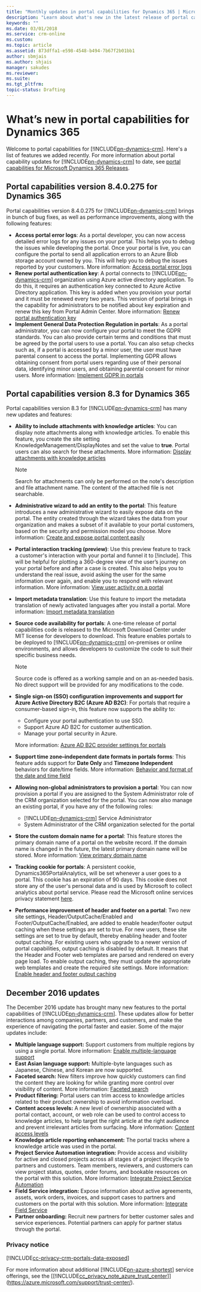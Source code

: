 ```yaml
---
title: "Monthly updates in portal capabilities for Dynamics 365 | MicrosoftDocs"
description: "Learn about what's new in the latest release of portal capabilities for Dynamics 365."
keywords: ""
ms.date: 03/01/2018
ms.service: crm-online
ms.custom: 
ms.topic: article
ms.assetid: 873dffa1-e598-4548-b494-7b67f2b01bb1
author: sbmjais
ms.author: shjais
manager: sakudes
ms.reviewer: 
ms.suite: 
ms.tgt_pltfrm: 
topic-status: Drafting
---
```


# What’s new in portal capabilities for Dynamics 365

Welcome to portal capabilities for [!INCLUDE[pn-dynamics-crm](../includes/pn-dynamics-crm.md)]. Here's a list of features we added recently. For more information about portal capability updates for [!INCLUDE[pn-dynamics-crm](../includes/pn-dynamics-crm.md)] to date, see [portal capabilities for Microsoft Dynamics 365 Releases](https://support.microsoft.com/help/3181191/portal-capabilities-for-microsoft-dynamics-365-releases).

## Portal capabilities version 8.4.0.275 for Dynamics 365

Portal capabilities version 8.4.0.275 for [!INCLUDE[pn-dynamics-crm](../includes/pn-dynamics-crm.md)] brings in bunch of bug fixes, as well as performance improvements, along with the following features:
- **Access portal error logs**: As a portal developer, you can now access detailed error logs for any issues on your portal. This helps you to debug the issues while developing the portal. Once your portal is live, you can configure the portal to send all application errors to an Azure Blob storage account owned by you. This will help you to debug the issues reported by your customers. More information: [Access portal error logs](view-portal-error-log.md)
- **Renew portal authentication key**: A portal connects to [!INCLUDE[pn-dynamics-crm](../includes/pn-dynamics-crm.md)] organization using Azure active directory application. To do this, it requires an authentication key connected to Azure Active Directory application. This key is added when you provision your portal and it must be renewed every two years. This version of portal brings in the capability for administrators to be notified about key expiration and renew this key from Portal Admin Center. More information: [Renew portal authentication key](connect-with-dynamics.md)
- **Implement General Data Protection Regulation in portals**: As a portal administrator, you can now configure your portal to meet the GDPR standards. You can also provide certain terms and conditions that must be agreed by the portal users to use a portal. You can also setup checks such as, if a portal is accessed by a minor user, the user must have parental consent to access the portal. Implementing GDPR allows obtaining consent from portal users regarding use of their personal data, identifying minor users, and obtaining parental consent for minor users. More information: [Implement GDPR in portals](implement-gdpr.md)

## Portal capabilities version 8.3 for Dynamics 365

Portal capabilities version 8.3 for [!INCLUDE[pn-dynamics-crm](../includes/pn-dynamics-crm.md)] has many new updates and features:
- **Ability to include attachments with knowledge articles**: You can display note attachments along with knowledge articles. To enable this feature, you create the site setting KnowledgeManagement/DisplayNotes and set the value to **true**. Portal users can also search for these attachments. More information: [Display attachments with knowledge articles](display-file-attachments-knowledge-article.md)

  > [!Note]
  > Search for attachments can only be performed on the note's description and file attachment name. The content of the attached file is not searchable.
  
- **Administrative wizard to add an entity to the portal**: This feature introduces a new administrative wizard to easily expose data on the portal. The entity created through the wizard takes the data from your organization and makes a subset of it available to your portal customers, based on the security and permission model you choose. More information: [Create and expose portal content easily](create-expose-portal-content.md)
- **Portal interaction tracking (preview)**: Use this preview feature to track a customer's interaction with your portal and funnel it to [!include[](../includes/pn-customerinsight-full.md)]. This will be helpful for plotting a 360-degree view of the user’s journey on your portal before and after a case is created. This also helps you to understand the real issue, avoid asking the user for the same information over again, and enable you to respond with relevant information. More information: [View user activity on a portal](view-user-activity.md)
- **Import metadata translation**: Use this feature to import the metadata translation of newly activated languages after you install a portal. More information: [Import metadata translation](manage-portal.md#import-metadata-translation)
- **Source code availability for portals**: A one-time release of portal capabilities code is released to the Microsoft Download Center under MIT license for developers to download. This feature enables portals to be deployed to [!INCLUDE[pn-dynamics-crm](../includes/pn-dynamics-crm.md)] on-premises or online environments, and allows developers to customize the code to suit their specific business needs.

  > [!Note]
  > Source code is offered as a working sample and on an as-needed basis. No direct support will be provided for any modifications to the code.
- **Single sign-on (SSO) configuration improvements and support for Azure Active Directory B2C (Azure AD B2C)**: For portals that require a consumer-based sign-in, this feature now supports the ability to:
  - Configure your portal authentication to use SSO. 
  - Support Azure AD B2C for customer authentication.
  - Manage your portal security in Azure.

  More information: [Azure AD B2C provider settings for portals](azure-ad-b2c.md)
- **Support time zone&ndash;independent date formats in portals forms**: This feature adds support for **Date Only** and **Timezone Independent** behaviors for date/time fields. More information: [Behavior and format of the date and time field](behavior-format-date-time-field.md)
- **Allowing non-global administrators to provision a portal**: You can now provision a portal if you are assigned to the System Administrator role of the CRM organization selected for the portal. You can now also manage an existing portal, if you have any of the following roles:
  - [!INCLUDE[pn-dynamics-crm](../includes/pn-dynamics-crm.md)] Service Administrator
  - System Administrator of the CRM organization selected for the portal
- **Store the custom domain name for a portal**: This feature stores the primary domain name of a portal on the website record. If the domain name is changed in the future, the latest primary domain name will be stored. More information: [View primary domain name](view-primary-domain.md)
- **Tracking cookie for portals**: A persistent cookie, Dynamics365PortalAnalytics, will be set whenever a user  goes to a portal. This cookie has an expiration of 90 days. This cookie does not store any of the user's personal data and is used by Microsoft to collect analytics about portal service. Please read the Microsoft online services privacy statement [here](https://go.microsoft.com/fwlink/p/?linkid=856855).
- **Performance improvement of header and footer on a portal**: Two new site settings, Header/OutputCache/Enabled and Footer/OutputCache/Enabled, are added to enable header/footer output caching when these settings are set to true. For new users, these site settings are set to true by default, thereby enabling header and footer output caching. For existing users who upgrade to a newer version of portal capabilities, output caching is disabled by default. It means that the Header and Footer web templates are parsed and rendered on every page load. To enable output caching, they must update the appropriate web templates and create the required site settings. More information: [Enable header and footer output caching](enable-header-footer-output-caching.md)

## December 2016 updates
The December 2016 update has brought many new features to the portal capabilities of [!INCLUDE[pn-dynamics-crm](../includes/pn-dynamics-crm.md)]. These updates allow for better interactions among companies, partners, and customers, and make the experience of navigating the portal faster and easier. Some of the major updates include:

- **Multiple language support:** Support customers from multiple regions by using a single portal. More information: [Enable multiple-language support](enable-multiple-language-support.md)
- **East Asian language support:** Multiple-byte languages such as Japanese, Chinese, and Korean are now supported.
- **Faceted search:** New filters improve how quickly customers can find the content they are looking for while granting more control over visibility of content. More information: [Faceted search](improve-portal-search-faceted-search.md)
- **Product filtering:** Portal users can trim access to knowledge articles related to their product ownership to avoid information overload.
- **Content access levels:** A new level of ownership associated with a portal contact, account, or web role can be used to control access to knowledge articles, to help target the right article at the right audience and prevent irrelevant articles from surfacing. More information: [Content access levels](manage-knowledge-articles-content-levels.md)
- **Knowledge article reporting enhancement:** The portal tracks where a knowledge article was used in the portal.
- **Project Service Automation integration:** Provide access and visibility for active and closed projects across all stages of a project lifecycle to partners and customers. Team members, reviewers, and customers can view project status, quotes, order forums, and bookable resources on the portal with this solution. More information: [Integrate Project Service Automation](integrate-project-service-automation.md)
- **Field Service integration:** Expose information about active agreements, assets, work orders, invoices, and support cases to partners and customers on the portal with this solution. More information: [Integrate Field Service](integrate-field-service.md)
- **Partner onboarding:** Recruit new partners for better customer sales and service experiences. Potential partners can apply for partner status through the portal.

### Privacy notice

[!INCLUDE[cc-privacy-crm-portals-data-exposed](../includes/cc-privacy-crm-portals-data-exposed.md)]

For more information about additional [!INCLUDE[pn-azure-shortest](../includes/pn-azure-shortest.md)] service offerings, see the [[!INCLUDE[cc_privacy_note_azure_trust_center](../includes/cc_privacy_note_azure_trust_center.md)]](https://azure.microsoft.com/support/trust-center/).  
